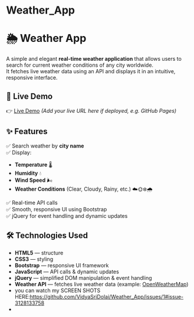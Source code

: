 # Weather_App
# 🌦️ Weather App

A simple and elegant **real-time weather application** that allows users to search for current weather conditions of any city worldwide.  
It fetches live weather data using an API and displays it in an intuitive, responsive interface.

## 🚀 Live Demo

👉 [Live Demo](#) *(Add your live URL here if deployed, e.g. GitHub Pages)*

## ✨ Features

✅ Search weather by **city name**  
✅ Display:
- **Temperature** 🌡️  
- **Humidity** 💧  
- **Wind Speed** 🌬️  
- **Weather Conditions** (Clear, Cloudy, Rainy, etc.) ☁️🌞❄️🌧️  

✅ Real-time API calls  
✅ Smooth, responsive UI using Bootstrap  
✅ jQuery for event handling and dynamic updates  

## 🛠️ Technologies Used

- **HTML5** — structure  
- **CSS3** — styling  
- **Bootstrap** — responsive UI framework  
- **JavaScript** — API calls & dynamic updates  
- **jQuery** — simplified DOM manipulation & event handling  
- **Weather API** — fetches live weather data (example: [OpenWeatherMap](https://openweathermap.org/api))
- you can watch my SCREEN SHOTS HERE:https://github.com/VidyaSriDolai/Weather_App/issues/1#issue-3128133758
- 
